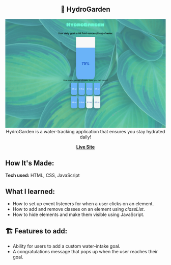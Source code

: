 <div align="center">

  <h2 align="center">🚰 HydroGarden</h2>

<a href="https://stephnicoledev.github.io/hydro-garden/"><img src="demo.png" width="800"><a/>
   <br/>
HydroGarden is a water-tracking application that ensures you stay hydrated daily!

<a href="https://stephnicoledev.github.io/hydro-garden/"><strong>Live Site</strong></a></div>

## How It's Made:

**Tech used:** HTML, CSS, JavaScript

## What I learned:
<ul>
  <li>How to set up event listeners for when a user clicks on an element.</li>
  <li>How to add and remove classes on an element using <em>classList</em>.</li>
  <li>How to hide elements and make them visible using JavaScript.</li>
</ul>

## 🏗️ Features to add:
<ul>
  <li>Ability for users to add a custom water-intake goal.</li>
  <li>A congratulations message that pops up when the user reaches their goal.</li>
</ul>
</div>
